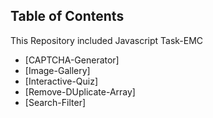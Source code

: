 ## Table of Contents

This Repository included Javascript Task-EMC

- [CAPTCHA-Generator]
- [Image-Gallery]
- [Interactive-Quiz]
- [Remove-DUplicate-Array]
- [Search-Filter]

